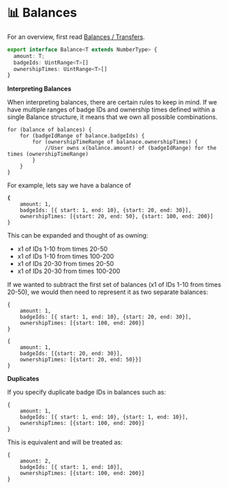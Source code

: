 # 📊 Balances

For an overview, first read [Balances / Transfers](../../overview/concepts/time-based-balances.md).

```typescript
export interface Balance<T extends NumberType> {
  amount: T;
  badgeIds: UintRange<T>[]
  ownershipTimes: UintRange<T>[]
}
```

**Interpreting Balances**

When interpreting balances, there are certain rules to keep in mind. If we have multiple ranges of badge IDs and ownership times defined within a single Balance structure, it means that we own all possible combinations.&#x20;

```
for (balance of balances) {
    for (badgeIdRange of balance.badgeIds) {
        for (ownershipTimeRange of balanace.ownershipTimes) {
            //User owns x(balance.amount) of (badgeIdRange) for the times (ownershipTimeRange)
        }
    }
}
```

For example, lets say we have a balance of&#x20;

<pre class="language-json"><code class="lang-json"><strong>{ 
</strong>    amount: 1, 
    badgeIds: [{ start: 1, end: 10}, {start: 20, end: 30}], 
    ownershipTimes: [{start: 20, end: 50}, {start: 100, end: 200}] 
}
</code></pre>

This can be expanded and thought of as owning:

* x1 of IDs 1-10 from times 20-50&#x20;
* x1 of IDs 1-10 from times 100-200
* x1 of IDs 20-30 from times 20-50
* x1 of IDs 20-30 from times 100-200

If we wanted to subtract the first set of balances (x1 of IDs 1-10 from times 20-50), we would then need to represent it as two separate balances:&#x20;

```
{ 
    amount: 1, 
    badgeIds: [{ start: 1, end: 10}, {start: 20, end: 30}], 
    ownershipTimes: [{start: 100, end: 200}] 
}
```

```
{ 
    amount: 1, 
    badgeIds: [{start: 20, end: 30}], 
    ownershipTimes: [{start: 20, end: 50}}] 
}
```

**Duplicates**

If you specify duplicate badge IDs in balances such as:

```
{ 
    amount: 1, 
    badgeIds: [{ start: 1, end: 10}, {start: 1, end: 10}], 
    ownershipTimes: [{start: 100, end: 200}] 
}
```

This is equivalent and will be treated as:

```
{ 
    amount: 2, 
    badgeIds: [{ start: 1, end: 10}], 
    ownershipTimes: [{start: 100, end: 200}] 
}
```
